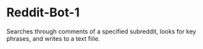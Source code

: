 # Reddit-Bot-1
Searches through comments of a specified subreddit, looks for key phrases, and writes to a text fiile.
